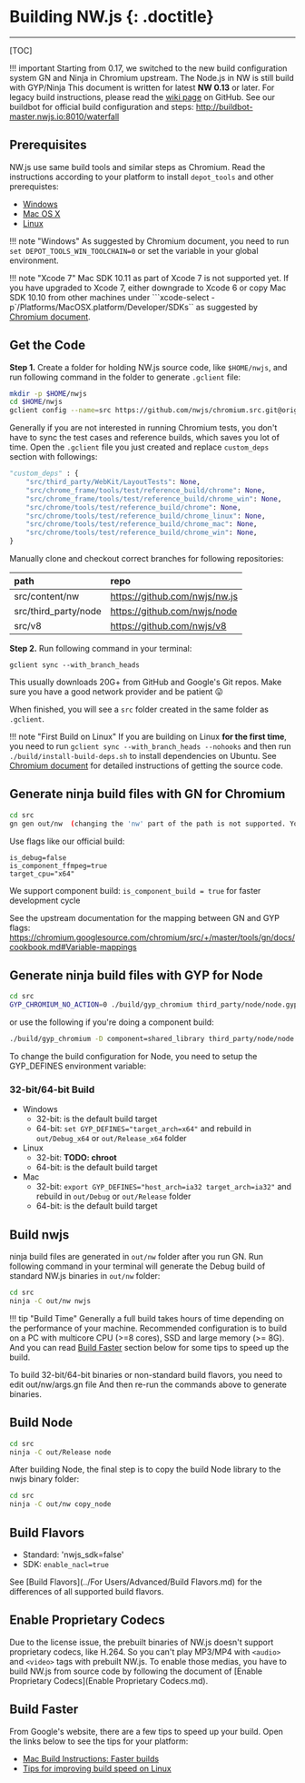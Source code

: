 # Building NW.js {: .doctitle}
---

[TOC]

!!! important
    Starting from 0.17, we switched to the new build configuration system GN and Ninja in Chromium upstream. The Node.js in NW is still build with GYP/Ninja
    This document is written for latest **NW 0.13** or later. For legacy build instructions, please read the [wiki page](https://github.com/nwjs/nw.js/wiki/Building-nw.js) on GitHub.
    See our buildbot for official build configuration and steps: http://buildbot-master.nwjs.io:8010/waterfall

## Prerequisites

NW.js use same build tools and similar steps as Chromium. Read the instructions according to your platform to install `depot_tools` and other prerequistes:

* [Windows](http://www.chromium.org/developers/how-tos/build-instructions-windows)
* [Mac OS X](https://chromium.googlesource.com/chromium/src/+/master/docs/mac_build_instructions.md)
* [Linux](https://chromium.googlesource.com/chromium/src/+/master/docs/linux_build_instructions.md)

!!! note "Windows"
    As suggested by Chromium document, you need to run `set DEPOT_TOOLS_WIN_TOOLCHAIN=0` or set the variable in your global environment.

!!! note "Xcode 7"
    Mac SDK 10.11 as part of Xcode 7 is not supported yet. If you have upgraded to Xcode 7, either downgrade to Xcode 6 or copy Mac SDK 10.10 from other machines under ```xcode-select -p`/Platforms/MacOSX.platform/Developer/SDKs`` as suggested by [Chromium document](https://chromium.googlesource.com/chromium/src/+/master/docs/mac_build_instructions.md).

## Get the Code

**Step 1.** Create a folder for holding NW.js source code, like `$HOME/nwjs`, and run following command in the folder to generate `.gclient` file:

```bash
mkdir -p $HOME/nwjs
cd $HOME/nwjs
gclient config --name=src https://github.com/nwjs/chromium.src.git@origin/nw17
```

Generally if you are not interested in running Chromium tests, you don't have to sync the test cases and reference builds, which saves you lot of time. Open the `.gclient` file you just created and replace `custom_deps` section with followings:

```python
"custom_deps" : {
    "src/third_party/WebKit/LayoutTests": None,
    "src/chrome_frame/tools/test/reference_build/chrome": None,
    "src/chrome_frame/tools/test/reference_build/chrome_win": None,
    "src/chrome/tools/test/reference_build/chrome": None,
    "src/chrome/tools/test/reference_build/chrome_linux": None,
    "src/chrome/tools/test/reference_build/chrome_mac": None,
    "src/chrome/tools/test/reference_build/chrome_win": None,
}
```

Manually clone and checkout correct branches for following repositories:

| path | repo |
|:---- |:---- |
| src/content/nw | https://github.com/nwjs/nw.js |
| src/third_party/node | https://github.com/nwjs/node |
| src/v8 | https://github.com/nwjs/v8 |

**Step 2.** Run following command in your terminal:
```
gclient sync --with_branch_heads
```

This usually downloads 20G+ from GitHub and Google's Git repos. Make sure you have a good network provider and be patient :stuck_out_tongue:

When finished, you will see a `src` folder created in the same folder as `.gclient`.

!!! note "First Build on Linux"
    If you are building on Linux **for the first time**, you need to run `gclient sync --with_branch_heads --nohooks` and then run `./build/install-build-deps.sh` to install dependencies on Ubuntu. See [Chromium document](http://dev.chromium.org/developers/how-tos/get-the-code) for detailed instructions of getting the source code.

## Generate ninja build files with GN for Chromium

```bash
cd src
gn gen out/nw  (changing the 'nw' part of the path is not supported. You'd better not changing the 'out' part if you're new to this)
```

Use flags like our official build:
````
is_debug=false
is_component_ffmpeg=true
target_cpu="x64"
````
We support component build: `is_component_build = true` for faster development cycle

See the upstream documentation for the mapping between GN and GYP flags: https://chromium.googlesource.com/chromium/src/+/master/tools/gn/docs/cookbook.md#Variable-mappings

## Generate ninja build files with GYP for Node

```bash
cd src
GYP_CHROMIUM_NO_ACTION=0 ./build/gyp_chromium third_party/node/node.gyp
```

or use the following if you're doing a component build:
```bash
./build/gyp_chromium -D component=shared_library third_party/node/node.gyp
```
To change the build configuration for Node, you need to setup the GYP_DEFINES environment variable:

### 32-bit/64-bit Build

* Windows
    - 32-bit: is the default build target
    - 64-bit: `set GYP_DEFINES="target_arch=x64"` and rebuild in `out/Debug_x64` or `out/Release_x64` folder
* Linux
    - 32-bit: **TODO: chroot**
    - 64-bit: is the default build target
* Mac
    - 32-bit: `export GYP_DEFINES="host_arch=ia32 target_arch=ia32"` and rebuild in `out/Debug` or `out/Release` folder
    - 64-bit: is the default build target

## Build nwjs

ninja build files are generated in `out/nw` folder after you run GN. Run following command in your terminal will generate the Debug build of standard NW.js binaries in `out/nw` folder:

```bash
cd src
ninja -C out/nw nwjs
```

!!! tip "Build Time"
    Generally a full build takes hours of time depending on the performance of your machine. Recommended configuration is to build on a PC with multicore CPU (>=8 cores), SSD and large memory (>= 8G). And you can read [Build Faster](#build-faster) section below for some tips to speed up the build.

To build 32-bit/64-bit binaries or non-standard build flavors, you need to edit out/nw/args.gn file And then re-run the commands above to generate binaries.

## Build Node

```bash
cd src
ninja -C out/Release node
```

After building Node, the final step is to copy the build Node library to the nwjs binary folder:

```bash
cd src
ninja -C out/nw copy_node
```

## Build Flavors

* Standard: 'nwjs_sdk=false'
* SDK: `enable_nacl=true`

See [Build Flavors](../For Users/Advanced/Build Flavors.md) for the differences of all supported build flavors.

## Enable Proprietary Codecs

Due to the license issue, the prebuilt binaries of NW.js doesn't support proprietary codecs, like H.264. So you can't play MP3/MP4 with `<audio>` and `<video>` tags with prebuilt NW.js. To enable those medias, you have to build NW.js from source code by following the document of [Enable Proprietary Codecs](Enable Proprietary Codecs.md).

## Build Faster

From Google's website, there are a few tips to speed up your build. Open the links below to see the tips for your platform:

* [Mac Build Instructions: Faster builds](https://chromium.googlesource.com/chromium/src/+/master/docs/mac_build_instructions.md#Faster-builds)
* [Tips for improving build speed on Linux](https://chromium.googlesource.com/chromium/src/+/master/docs/linux_faster_builds.md)
